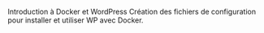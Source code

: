 Introduction à Docker et WordPress
Création des fichiers de configuration pour installer et utiliser WP avec Docker.
